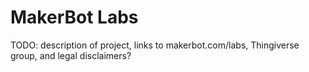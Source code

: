 # MakerBot Labs

TODO: description of project, links to makerbot.com/labs, Thingiverse group,
and legal disclaimers?



